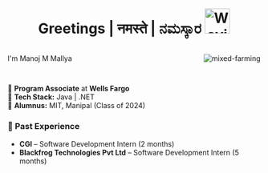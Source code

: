 <h1 align="center"> 
 Greetings  |  नमस्ते  |  ನಮಸ್ಕಾರ  <img src="https://media.giphy.com/media/2vDJLn6LzoSSIJe3Xj/giphy.gif" alt="Waving hand animated gif" height="50" width="50" /> 
</h1>

<!-- wave hand gif : https://raw.githubusercontent.com/nixin72/nixin72/master/wave.gif -->

<!-- <br><br> -->
<!-- <p  align="center"><img src="https://user-images.githubusercontent.com/56001279/169039511-a3887a25-f6aa-449c-a269-82372aaa8618.gif" width="300" height="250" align ="center"> -->



 
<!--[![@manoj7's Holopin board](https://holopin.io/api/user/board?user=manoj7)](https://holopin.io/@manoj7) -->
<!-- [![An image of @manoj7's Holopin badges, which is a link to view their full Holopin profile](https://holopin.me/manoj7)](https://holopin.io/@manoj7) -->

<!-- --- -->

<!-- <h1 align="center"> Profile Statistics <img src="https://static.wixstatic.com/media/952b89_15788471bd4d45cc814470003cfe62b2~mv2.gif" width="35"/> </h1> -->



<!-- ![Profile Views](https://komarev.com/ghpvc/?username=your-github-mixed-farming&color=f09d02&style=for-the-badge) <br> -->
<div style="display: flex; align-items: center; justify-content: space-between;">
  <p>I'm Manoj M Mallya</p>
  <p align="right"> 
    <img src="https://komarev.com/ghpvc/?username=your-github-mixed-farming&color=f09d02&style=for-the-badge" alt="mixed-farming" />
  </p>
</div>

## 

🔹 **Program Associate** at **Wells Fargo**  
🔹 **Tech Stack:** Java | .NET  
🔹 **Alumnus:** MIT, Manipal (Class of 2024)  

### 💼 Past Experience  
- **CGI** – Software Development Intern (2 months)  
- **Blackfrog Technologies Pvt Ltd** – Software Development Intern (5 months)  

<!-- ### 🚀 About Me  
Passionate about building scalable solutions and exploring new technologies. Always eager to learn and contribute to impactful projects.   -->

<!-- 📫 **Let's Connect!**  
[LinkedIn](#) | [GitHub](#) | [Email](#)   -->

<h1></h1>

<!-- <p align="center">
  <img src="https://github-readme-stats.vercel.app/api?username=mixed-farming&show_icons=true&rank_icon=github&theme=vision-friendly-dark" alt="Manoj's GitHub Stats" /><br>
   <img src="https://github-readme-stats.vercel.app/api/top-langs/?username=mixed-farming&layout=compact&theme=vision-friendly-dark&langs_count=10" /><br>
  <img src="https://github-readme-streak-stats.herokuapp.com/?user=mixed-farming&theme=vision-friendly-dark" alt="Manoj's GitHub Stats" /><br>
</p> -->

<!--  <a href="https://github.com/mixed-farming/github-readme-activity-graph"><img alt="Manoj's Activity Graph" src="https://activity-graph.herokuapp.com/graph?username=mixed-farming&bg_color=0D1117&color=5BCDEC&line=5BCDEC&point=FFFFFF&hide_border=true" /></a> -->


<!--
**mixed-farming/mixed-farming** is a ✨ _special_ ✨ repository because its `README.md` (this file) appears on your GitHub profile.

Here are some ideas to get you started:

- 🔭 I’m currently working on ...
- 🌱 I’m currently learning ...
- 👯 I’m looking to collaborate on ...
- 🤔 I’m looking for help with ...
- 💬 Ask me about ...
- 📫 How to reach me: ...
- 😄 Pronouns: ...
- ⚡ Fun fact: ...
-->


